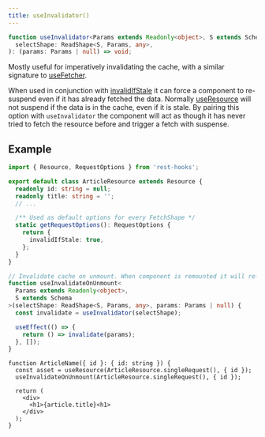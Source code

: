 ```yaml
---
title: useInvalidator()
---
```


```typescript
function useInvalidator<Params extends Readonly<object>, S extends Schema>(
  selectShape: ReadShape<S, Params, any>,
): (params: Params | null) => void;
```

Mostly useful for imperatively invalidating the cache, with a similar signature to
[useFetcher](./useFetcher.md).

When used in conjunction with [invalidIfStale](./FetchShape.md#invalidifstale-boolean)
it can force a component to re-suspend even if it has already fetched the data. Normally
[useResource](./useResource.md) will not suspend if the data is in the cache, even if it
is stale. By pairing this option with `useInvalidator` the component will act as though it
has never tried to fetch the resource before and trigger a fetch with suspense.

## Example

```typescript
import { Resource, RequestOptions } from 'rest-hooks';

export default class ArticleResource extends Resource {
  readonly id: string = null;
  readonly title: string = '';
  // ...

  /** Used as default options for every FetchShape */
  static getRequestOptions(): RequestOptions {
    return {
      invalidIfStale: true,
    };
  }
}
```

```typescript
// Invalidate cache on unmount. When component is remounted it will re-fetch
function useInvalidateOnUnmount<
  Params extends Readonly<object>,
  S extends Schema
>(selectShape: ReadShape<S, Params, any>, params: Params | null) {
  const invalidate = useInvalidator(selectShape);

  useEffect(() => {
    return () => invalidate(params);
  }, []);
}
```

```tsx
function ArticleName({ id }: { id: string }) {
  const asset = useResource(ArticleResource.singleRequest(), { id });
  useInvalidateOnUnmount(ArticleResource.singleRequest(), { id });

  return (
    <div>
      <h1>{article.title}<h1>
    </div>
  );
}
```
